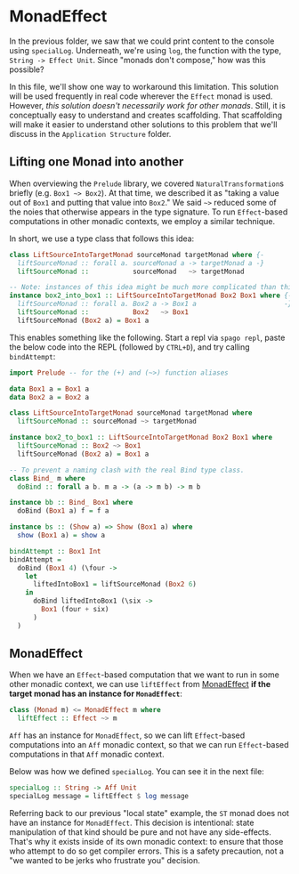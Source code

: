 # MonadEffect

In the previous folder, we saw that we could print content to the console using `specialLog`. Underneath, we're using `log`, the function with the type, `String -> Effect Unit`. Since "monads don't compose," how was this possible?

In this file, we'll show one way to workaround this limitation. This solution will be used frequently in real code wherever the `Effect` monad is used. However, _this solution doesn't necessarily work for other monads_. Still, it is conceptually easy to understand and creates scaffolding. That scaffolding will make it easier to understand other solutions to this problem that we'll discuss in the `Application Structure` folder.

## Lifting one Monad into another

When overviewing the `Prelude` library, we covered `NaturalTransformation`s briefly (e.g. `Box1 ~> Box2`). At that time, we described it as "taking a value out of `Box1` and putting that value into `Box2`." We said `~>` reduced some of the noies that otherwise appears in the type signature. To run `Effect`-based computations in other monadic contexts, we employ a similar technique.

In short, we use a type class that follows this idea:
```purescript
class LiftSourceIntoTargetMonad sourceMonad targetMonad where {-
  liftSourceMonad :: forall a. sourceMonad a -> targetMonad a -}
  liftSourceMonad ::           sourceMonad   ~> targetMonad

-- Note: instances of this idea might be much more complicated than this one
instance box2_into_box1 :: LiftSourceIntoTargetMonad Box2 Box1 where {-
  liftSourceMonad :: forall a. Box2 a -> Box1 a                      -}
  liftSourceMonad ::           Box2   ~> Box1
  liftSourceMonad (Box2 a) = Box1 a
```
This enables something like the following. Start a repl via `spago repl`, paste the below code into the REPL (followed by `CTRL+D`), and try calling `bindAttempt`:
```purescript
import Prelude -- for the (+) and (~>) function aliases

data Box1 a = Box1 a
data Box2 a = Box2 a

class LiftSourceIntoTargetMonad sourceMonad targetMonad where
  liftSourceMonad :: sourceMonad ~> targetMonad

instance box2_to_box1 :: LiftSourceIntoTargetMonad Box2 Box1 where
  liftSourceMonad :: Box2 ~> Box1
  liftSourceMonad (Box2 a) = Box1 a

-- To prevent a naming clash with the real Bind type class.
class Bind_ m where
  doBind :: forall a b. m a -> (a -> m b) -> m b

instance bb :: Bind_ Box1 where
  doBind (Box1 a) f = f a

instance bs :: (Show a) => Show (Box1 a) where
  show (Box1 a) = show a

bindAttempt :: Box1 Int
bindAttempt =
  doBind (Box1 4) (\four ->
    let
      liftedIntoBox1 = liftSourceMonad (Box2 6)
    in
      doBind liftedIntoBox1 (\six ->
        Box1 (four + six)
      )
  )
```

## MonadEffect

When we have an `Effect`-based computation that we want to run in some other monadic context, we can use `liftEffect` from [MonadEffect](https://pursuit.purescript.org/packages/purescript-effect/2.0.0/docs/Effect.Class#v:liftEffect) **if the target monad has an instance for `MonadEffect`**:

```purescript
class (Monad m) <= MonadEffect m where
  liftEffect :: Effect ~> m
```

`Aff` has an instance for `MonadEffect`, so we can lift `Effect`-based computations into an `Aff` monadic context, so that we can run `Effect`-based computations in that `Aff` monadic context.

Below was how we defined `specialLog`. You can see it in the next file:
```purescript
specialLog :: String -> Aff Unit
specialLog message = liftEffect $ log message
```

Referring back to our previous "local state" example, the `ST` monad does not have an instance for `MonadEffect`. This decision is intentional: state manipulation of that kind should be pure and not have any side-effects. That's why it exists inside of its own monadic context: to ensure that those who attempt to do so get compiler errors. This is a safety precaution, not a "we wanted to be jerks who frustrate you" decision.
